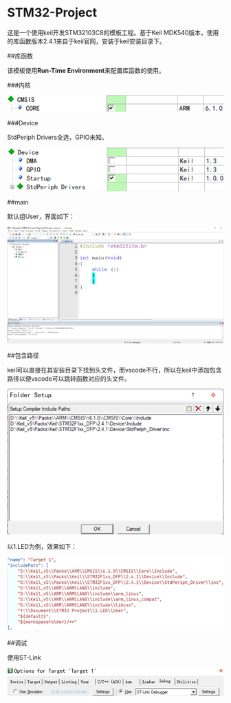 # STM32-Project

 这是一个使用keil开发STM32103C8的模板工程。基于Keil MDK540版本，使用的库函数版本2.4.1来自于keil官网，安装于keil安装目录下。

##库函数

该模板使用**Run-Time Environment**来配置库函数的使用。

###内核

![](img/CMSIS.png)

###Device

StdPeriph Drivers全选，GPIO未知。

![](img/Device.png)

##main

默认组User，界面如下：

![](img/2024-06-29-13-35-26-image.png)

##包含路径

keil可以直接在其安装目录下找到头文件，而vscode不行，所以在keil中添加包含路径以便vscode可以跳转函数对应的头文件。

![](img/2024-06-29-13-24-42-image.png)

以1.LED为例，效果如下：

![](img/2024-06-29-13-26-43-image.png)

##调试

使用ST-Link

![](img/2024-06-29-13-29-15-image.png)